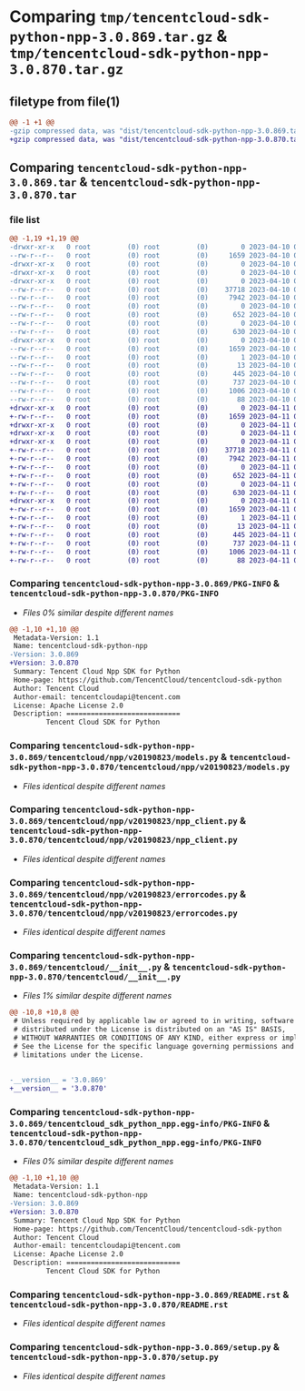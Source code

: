 # Comparing `tmp/tencentcloud-sdk-python-npp-3.0.869.tar.gz` & `tmp/tencentcloud-sdk-python-npp-3.0.870.tar.gz`

## filetype from file(1)

```diff
@@ -1 +1 @@
-gzip compressed data, was "dist/tencentcloud-sdk-python-npp-3.0.869.tar", last modified: Mon Apr 10 03:10:32 2023, max compression
+gzip compressed data, was "dist/tencentcloud-sdk-python-npp-3.0.870.tar", last modified: Tue Apr 11 03:44:06 2023, max compression
```

## Comparing `tencentcloud-sdk-python-npp-3.0.869.tar` & `tencentcloud-sdk-python-npp-3.0.870.tar`

### file list

```diff
@@ -1,19 +1,19 @@
-drwxr-xr-x   0 root         (0) root         (0)        0 2023-04-10 03:10:32.000000 tencentcloud-sdk-python-npp-3.0.869/
--rw-r--r--   0 root         (0) root         (0)     1659 2023-04-10 03:10:32.000000 tencentcloud-sdk-python-npp-3.0.869/PKG-INFO
-drwxr-xr-x   0 root         (0) root         (0)        0 2023-04-10 03:10:32.000000 tencentcloud-sdk-python-npp-3.0.869/tencentcloud/
-drwxr-xr-x   0 root         (0) root         (0)        0 2023-04-10 03:10:32.000000 tencentcloud-sdk-python-npp-3.0.869/tencentcloud/npp/
-drwxr-xr-x   0 root         (0) root         (0)        0 2023-04-10 03:10:32.000000 tencentcloud-sdk-python-npp-3.0.869/tencentcloud/npp/v20190823/
--rw-r--r--   0 root         (0) root         (0)    37718 2023-04-10 03:10:32.000000 tencentcloud-sdk-python-npp-3.0.869/tencentcloud/npp/v20190823/models.py
--rw-r--r--   0 root         (0) root         (0)     7942 2023-04-10 03:10:32.000000 tencentcloud-sdk-python-npp-3.0.869/tencentcloud/npp/v20190823/npp_client.py
--rw-r--r--   0 root         (0) root         (0)        0 2023-04-10 03:10:32.000000 tencentcloud-sdk-python-npp-3.0.869/tencentcloud/npp/v20190823/__init__.py
--rw-r--r--   0 root         (0) root         (0)      652 2023-04-10 03:10:32.000000 tencentcloud-sdk-python-npp-3.0.869/tencentcloud/npp/v20190823/errorcodes.py
--rw-r--r--   0 root         (0) root         (0)        0 2023-04-10 03:10:32.000000 tencentcloud-sdk-python-npp-3.0.869/tencentcloud/npp/__init__.py
--rw-r--r--   0 root         (0) root         (0)      630 2023-04-10 03:10:32.000000 tencentcloud-sdk-python-npp-3.0.869/tencentcloud/__init__.py
-drwxr-xr-x   0 root         (0) root         (0)        0 2023-04-10 03:10:32.000000 tencentcloud-sdk-python-npp-3.0.869/tencentcloud_sdk_python_npp.egg-info/
--rw-r--r--   0 root         (0) root         (0)     1659 2023-04-10 03:10:32.000000 tencentcloud-sdk-python-npp-3.0.869/tencentcloud_sdk_python_npp.egg-info/PKG-INFO
--rw-r--r--   0 root         (0) root         (0)        1 2023-04-10 03:10:32.000000 tencentcloud-sdk-python-npp-3.0.869/tencentcloud_sdk_python_npp.egg-info/dependency_links.txt
--rw-r--r--   0 root         (0) root         (0)       13 2023-04-10 03:10:32.000000 tencentcloud-sdk-python-npp-3.0.869/tencentcloud_sdk_python_npp.egg-info/top_level.txt
--rw-r--r--   0 root         (0) root         (0)      445 2023-04-10 03:10:32.000000 tencentcloud-sdk-python-npp-3.0.869/tencentcloud_sdk_python_npp.egg-info/SOURCES.txt
--rw-r--r--   0 root         (0) root         (0)      737 2023-04-10 03:10:32.000000 tencentcloud-sdk-python-npp-3.0.869/README.rst
--rw-r--r--   0 root         (0) root         (0)     1006 2023-04-10 03:10:32.000000 tencentcloud-sdk-python-npp-3.0.869/setup.py
--rw-r--r--   0 root         (0) root         (0)       88 2023-04-10 03:10:32.000000 tencentcloud-sdk-python-npp-3.0.869/setup.cfg
+drwxr-xr-x   0 root         (0) root         (0)        0 2023-04-11 03:44:06.000000 tencentcloud-sdk-python-npp-3.0.870/
+-rw-r--r--   0 root         (0) root         (0)     1659 2023-04-11 03:44:06.000000 tencentcloud-sdk-python-npp-3.0.870/PKG-INFO
+drwxr-xr-x   0 root         (0) root         (0)        0 2023-04-11 03:44:06.000000 tencentcloud-sdk-python-npp-3.0.870/tencentcloud/
+drwxr-xr-x   0 root         (0) root         (0)        0 2023-04-11 03:44:06.000000 tencentcloud-sdk-python-npp-3.0.870/tencentcloud/npp/
+drwxr-xr-x   0 root         (0) root         (0)        0 2023-04-11 03:44:06.000000 tencentcloud-sdk-python-npp-3.0.870/tencentcloud/npp/v20190823/
+-rw-r--r--   0 root         (0) root         (0)    37718 2023-04-11 03:44:06.000000 tencentcloud-sdk-python-npp-3.0.870/tencentcloud/npp/v20190823/models.py
+-rw-r--r--   0 root         (0) root         (0)     7942 2023-04-11 03:44:06.000000 tencentcloud-sdk-python-npp-3.0.870/tencentcloud/npp/v20190823/npp_client.py
+-rw-r--r--   0 root         (0) root         (0)        0 2023-04-11 03:44:06.000000 tencentcloud-sdk-python-npp-3.0.870/tencentcloud/npp/v20190823/__init__.py
+-rw-r--r--   0 root         (0) root         (0)      652 2023-04-11 03:44:06.000000 tencentcloud-sdk-python-npp-3.0.870/tencentcloud/npp/v20190823/errorcodes.py
+-rw-r--r--   0 root         (0) root         (0)        0 2023-04-11 03:44:06.000000 tencentcloud-sdk-python-npp-3.0.870/tencentcloud/npp/__init__.py
+-rw-r--r--   0 root         (0) root         (0)      630 2023-04-11 03:44:06.000000 tencentcloud-sdk-python-npp-3.0.870/tencentcloud/__init__.py
+drwxr-xr-x   0 root         (0) root         (0)        0 2023-04-11 03:44:06.000000 tencentcloud-sdk-python-npp-3.0.870/tencentcloud_sdk_python_npp.egg-info/
+-rw-r--r--   0 root         (0) root         (0)     1659 2023-04-11 03:44:06.000000 tencentcloud-sdk-python-npp-3.0.870/tencentcloud_sdk_python_npp.egg-info/PKG-INFO
+-rw-r--r--   0 root         (0) root         (0)        1 2023-04-11 03:44:06.000000 tencentcloud-sdk-python-npp-3.0.870/tencentcloud_sdk_python_npp.egg-info/dependency_links.txt
+-rw-r--r--   0 root         (0) root         (0)       13 2023-04-11 03:44:06.000000 tencentcloud-sdk-python-npp-3.0.870/tencentcloud_sdk_python_npp.egg-info/top_level.txt
+-rw-r--r--   0 root         (0) root         (0)      445 2023-04-11 03:44:06.000000 tencentcloud-sdk-python-npp-3.0.870/tencentcloud_sdk_python_npp.egg-info/SOURCES.txt
+-rw-r--r--   0 root         (0) root         (0)      737 2023-04-11 03:44:06.000000 tencentcloud-sdk-python-npp-3.0.870/README.rst
+-rw-r--r--   0 root         (0) root         (0)     1006 2023-04-11 03:44:06.000000 tencentcloud-sdk-python-npp-3.0.870/setup.py
+-rw-r--r--   0 root         (0) root         (0)       88 2023-04-11 03:44:06.000000 tencentcloud-sdk-python-npp-3.0.870/setup.cfg
```

### Comparing `tencentcloud-sdk-python-npp-3.0.869/PKG-INFO` & `tencentcloud-sdk-python-npp-3.0.870/PKG-INFO`

 * *Files 0% similar despite different names*

```diff
@@ -1,10 +1,10 @@
 Metadata-Version: 1.1
 Name: tencentcloud-sdk-python-npp
-Version: 3.0.869
+Version: 3.0.870
 Summary: Tencent Cloud Npp SDK for Python
 Home-page: https://github.com/TencentCloud/tencentcloud-sdk-python
 Author: Tencent Cloud
 Author-email: tencentcloudapi@tencent.com
 License: Apache License 2.0
 Description: ============================
         Tencent Cloud SDK for Python
```

### Comparing `tencentcloud-sdk-python-npp-3.0.869/tencentcloud/npp/v20190823/models.py` & `tencentcloud-sdk-python-npp-3.0.870/tencentcloud/npp/v20190823/models.py`

 * *Files identical despite different names*

### Comparing `tencentcloud-sdk-python-npp-3.0.869/tencentcloud/npp/v20190823/npp_client.py` & `tencentcloud-sdk-python-npp-3.0.870/tencentcloud/npp/v20190823/npp_client.py`

 * *Files identical despite different names*

### Comparing `tencentcloud-sdk-python-npp-3.0.869/tencentcloud/npp/v20190823/errorcodes.py` & `tencentcloud-sdk-python-npp-3.0.870/tencentcloud/npp/v20190823/errorcodes.py`

 * *Files identical despite different names*

### Comparing `tencentcloud-sdk-python-npp-3.0.869/tencentcloud/__init__.py` & `tencentcloud-sdk-python-npp-3.0.870/tencentcloud/__init__.py`

 * *Files 1% similar despite different names*

```diff
@@ -10,8 +10,8 @@
 # Unless required by applicable law or agreed to in writing, software
 # distributed under the License is distributed on an "AS IS" BASIS,
 # WITHOUT WARRANTIES OR CONDITIONS OF ANY KIND, either express or implied.
 # See the License for the specific language governing permissions and
 # limitations under the License.
 
 
-__version__ = '3.0.869'
+__version__ = '3.0.870'
```

### Comparing `tencentcloud-sdk-python-npp-3.0.869/tencentcloud_sdk_python_npp.egg-info/PKG-INFO` & `tencentcloud-sdk-python-npp-3.0.870/tencentcloud_sdk_python_npp.egg-info/PKG-INFO`

 * *Files 0% similar despite different names*

```diff
@@ -1,10 +1,10 @@
 Metadata-Version: 1.1
 Name: tencentcloud-sdk-python-npp
-Version: 3.0.869
+Version: 3.0.870
 Summary: Tencent Cloud Npp SDK for Python
 Home-page: https://github.com/TencentCloud/tencentcloud-sdk-python
 Author: Tencent Cloud
 Author-email: tencentcloudapi@tencent.com
 License: Apache License 2.0
 Description: ============================
         Tencent Cloud SDK for Python
```

### Comparing `tencentcloud-sdk-python-npp-3.0.869/README.rst` & `tencentcloud-sdk-python-npp-3.0.870/README.rst`

 * *Files identical despite different names*

### Comparing `tencentcloud-sdk-python-npp-3.0.869/setup.py` & `tencentcloud-sdk-python-npp-3.0.870/setup.py`

 * *Files identical despite different names*

